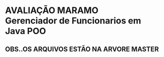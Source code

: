 
<h1>AVALIAÇÃO MARAMO<BR>Gerenciador de Funcionarios em Java POO</h1>
<h2>OBS..OS ARQUIVOS ESTÃO NA ARVORE MASTER</h2>
